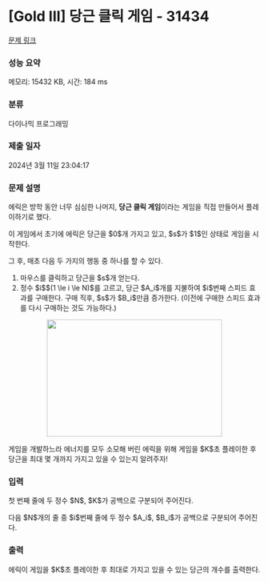 # [Gold III] 당근 클릭 게임 - 31434 

[문제 링크](https://www.acmicpc.net/problem/31434) 

### 성능 요약

메모리: 15432 KB, 시간: 184 ms

### 분류

다이나믹 프로그래밍

### 제출 일자

2024년 3월 11일 23:04:17

### 문제 설명

<p>에릭은 방학 동안 너무 심심한 나머지, <strong>당근 클릭 게임</strong>이라는 게임을 직접 만들어서 플레이하기로 했다.</p>

<p>이 게임에서 초기에 에릭은 당근을 $0$개 가지고 있고, $s$가 $1$인 상태로 게임을 시작한다.</p>

<p>그 후, 매초 다음 두 가지의 행동 중 하나를 할 수 있다.</p>

<ol>
	<li>마우스를 클릭하고 당근을 $s$개 얻는다.</li>
	<li>정수 $i$$(1 \le i \le N)$를 고르고, 당근 $A_i$개를 지불하여 $i$번째 스피드 효과를 구매한다. 구매 직후, $s$가 $B_i$만큼 증가한다. (이전에 구매한 스피드 효과를 다시 구매하는 것도 가능하다.)</li>
</ol>

<p style="text-align: center;"><img alt="" src="https://u.acmicpc.net/c0c9bc5d-2628-43f7-a564-943b28096200/%EB%8B%B9%EA%B7%BC%EB%8B%B9%EA%B7%BC.png" style="height: 234px; width: 350px;"></p>

<p>게임을 개발하느라 에너지를 모두 소모해 버린 에릭을 위해 게임을 $K$초 플레이한 후 당근을 최대 몇 개까지 가지고 있을 수 있는지 알려주자!</p>

### 입력 

 <p>첫 번째 줄에 두 정수 $N$, $K$가 공백으로 구분되어 주어진다.</p>

<p>다음 $N$개의 줄 중 $i$번째 줄에 두 정수 $A_i$, $B_i$가 공백으로 구분되어 주어진다.</p>

### 출력 

 <p>에릭이 게임을 $K$초 플레이한 후 최대로 가지고 있을 수 있는 당근의 개수를 출력한다.</p>

